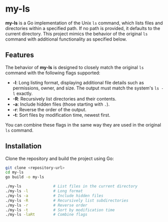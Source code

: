 # my-ls

**my-ls** is a Go implementation of the Unix `ls` command, which lists files and directories within a specified path. If no path is provided, it defaults to the current directory. This project mimics the behavior of the original `ls` command with additional functionality as specified below.

## Features

The behavior of **my-ls** is designed to closely match the original `ls` command with the following flags supported:

- **-l**: Long listing format, displaying additional file details such as permissions, owner, and size. The output must match the system's `ls -l` exactly.
- **-R**: Recursively list directories and their contents.
- **-a**: Include hidden files (those starting with `.`).
- **-r**: Reverse the order of the output.
- **-t**: Sort files by modification time, newest first.

You can combine these flags in the same way they are used in the original `ls` command.

## Installation

Clone the repository and build the project using Go:

```bash
git clone <repository-url>
cd my-ls
go build -o my-ls

./my-ls              # List files in the current directory
./my-ls -l           # Long format
./my-ls -a           # Include hidden files
./my-ls -R           # Recursively list subdirectories
./my-ls -r           # Reverse order
./my-ls -t           # Sort by modification time
./my-ls -laRt        # Combine flags



